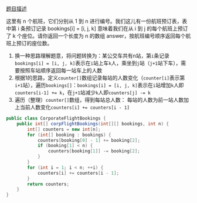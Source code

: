[题目描述](https://leetcode-cn.com/problems/corporate-flight-bookings/)

这里有 n 个航班，它们分别从 1 到 n 进行编号。我们这儿有一份航班预订表，表中第 i 条预订记录 bookings[i] = [i, j, k] 意味着我们在从 i 到 j 的每个航班上预订了 k 个座位。请你返回一个长度为 n 的数组 answer，按航班编号顺序返回每个航班上预订的座位数。

1. 换一种思路理解题意，将问题转换为：某公交车共有n站，第`i`条记录`bookings[i] = [i, j, k]`表示在`i`站上车`k`人，乘坐到`j`站（`j+1`站下车），需要按照车站顺序返回每一站车上的人数
2. 根据1的思路，定义`counter[]`数组记录每站的人数变化（`counter[i]`表示第`i+1`站），遍历`bookings[]`：`bookings[i] = [i, j, k]`表示在`i`站增加`k`人即`counters[i-1] += k`，在`j+1`站减少`k`人即`counters[j] -= k`
3. 遍历（整理）`counter[]`数组，得到每站总人数： 每站的人数为前一站人数加上当前人数变化`counters[i] += counters[i - 1]`

```java
public class CorporateFlightBookings {
    public int[] corpFlightBookings(int[][] bookings, int n) {
        int[] counters = new int[n];
        for (int[] booking : bookings) {
            counters[booking[0] - 1] += booking[2];
            if (booking[1] < n) {
                counters[booking[1]] -= booking[2];
            }
        }
        for (int i = 1; i < n; ++i) {
            counters[i] += counters[i - 1];
        }
        return counters;
    }
}
```